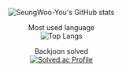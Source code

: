 <div align="center">
  
  ![SeungWoo-You's GitHub stats](https://github-readme-stats.vercel.app/api?username=SeungWoo-You&show_icons=true&theme=dracula)  
    
  Most used language  
  ![Top Langs](https://github-readme-stats.vercel.app/api/top-langs/?username=SeungWoo-You&layout=compact&theme=dracula)  
    
  Backjoon solved  
  [![Solved.ac Profile](http://mazassumnida.wtf/api/generate_badge?boj=yw0617)](https://solved.ac/yw0617)  
  
</div>
